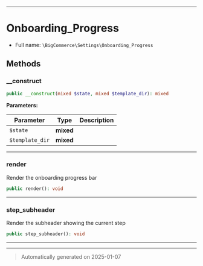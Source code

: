 ***

# Onboarding_Progress





* Full name: `\BigCommerce\Settings\Onboarding_Progress`




## Methods


### __construct



```php
public __construct(mixed $state, mixed $template_dir): mixed
```








**Parameters:**

| Parameter | Type | Description |
|-----------|------|-------------|
| `$state` | **mixed** |  |
| `$template_dir` | **mixed** |  |





***

### render

Render the onboarding progress bar

```php
public render(): void
```












***

### step_subheader

Render the subheader showing the current step

```php
public step_subheader(): void
```












***


***
> Automatically generated on 2025-01-07
